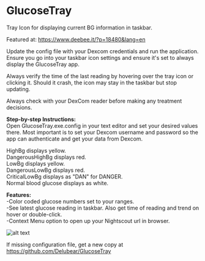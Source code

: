 # GlucoseTray
Tray Icon for displaying current BG information in taskbar.

Featured at: https://www.deebee.it/?p=18480&lang=en

Update the config file with your Dexcom credentials and run the application.  Ensure you go into your taskbar icon settings and ensure it's set to always display the GlucoseTray app.

Always verify the time of the last reading by hovering over the tray icon or clicking it.  Should it crash, the icon may stay in the taskbar but stop updating.

Always check with your DexCom reader before making any treatment decisions.


<strong>Step-by-step Instructions:</strong> <br>
Open GlucoseTray.exe.config in your text editor and set your desired values there.  Most important is to set your Dexcom username and password so the app can authenticate and get your data from Dexcom.

HighBg displays yellow. <br>
DangerousHighBg displays red. <br>
LowBg displays yellow. <br>
DangerousLowBg displays red. <br>
CriticalLowBg displays as "DAN" for DANGER. <br>
Normal blood glucose displays as white. <br>

<strong>Features:</strong> <br>
-Color coded glucose numbers set to your ranges. <br>
-See latest glucose reading in taskbar.  Also get time of reading and trend on hover or double-click. <br>
-Context Menu option to open up your Nightscout url in browser. <br>

![alt text](https://raw.githubusercontent.com/Delubear/GlucoseTray/master/2019-05-03_16-18-24.png)


If missing configuration file, get a new copy at https://github.com/Delubear/GlucoseTray
